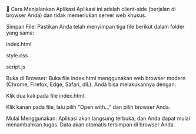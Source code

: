 🚀 Cara Menjalankan Aplikasi
Aplikasi ini adalah client-side (berjalan di browser Anda) dan tidak memerlukan server web khusus.

Simpan File: Pastikan Anda telah menyimpan tiga file berikut dalam folder yang sama:

index.html

style.css

script.js

Buka di Browser: Buka file index.html menggunakan web browser modern (Chrome, Firefox, Edge, Safari, dll.). Anda bisa melakukannya dengan:

Klik dua kali pada file index.html.

Klik kanan pada file, lalu pilih "Open with..." dan pilih browser Anda.

Mulai Menggunakan: Aplikasi akan langsung terbuka, dan Anda dapat mulai menambahkan tugas. Data akan otomatis tersimpan di browser Anda.

